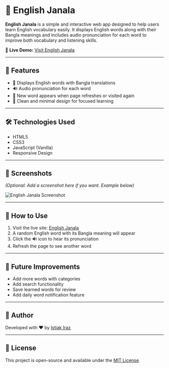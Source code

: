 # 📘 English Janala

**English Janala** is a simple and interactive web app designed to help users learn English vocabulary easily. It displays English words along with their Bangla meanings and includes audio pronunciation for each word to improve both vocabulary and listening skills.

🔗 **Live Demo:** [Visit English Janala](https://istiakiraz.github.io/English-Janala/)

---

## 🚀 Features

- 📖 Displays English words with Bangla translations
- 🔊 Audio pronunciation for each word
- 🔁 New word appears when page refreshes or visited again
- 🎯 Clean and minimal design for focused learning

---

## 🛠️ Technologies Used

- HTML5
- CSS3
- JavaScript (Vanilla)
- Responsive Design

---

## 📸 Screenshots

*(Optional: Add a screenshot here if you want. Example below)*

![English Janala Screenshot](screenshot.png)

---

## 📂 How to Use

1. Visit the live site: [English Janala](https://istiakiraz.github.io/English-Janala/)
2. A random English word with its Bangla meaning will appear
3. Click the 🔊 icon to hear its pronunciation
4. Refresh the page to see another word

---

## 📌 Future Improvements

- Add more words with categories
- Add search functionality
- Save learned words for review
- Add daily word notification feature

---

## 🙌 Author

Developed with ❤️ by [Istiak Iraz](https://github.com/istiakiraz)

---

## 📄 License

This project is open-source and available under the [MIT License](LICENSE).
